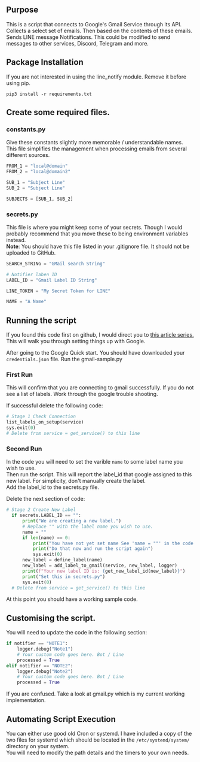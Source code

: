 ## Purpose
This is a script that connects to Google's Gmail Service through its API. Collects a select set of emails. Then based on the contents of these emails. Sends LINE message Notifications. This could be modified to send messages to other services, Discord, Telegram and more.

## Package Installation

If you are not interested in using the line_notify module. Remove it before using pip.

```
pip3 install -r requirements.txt
```

## Create some required files.

### constants.py
Give these constants slightly more memorable / understandable names.
This file simplifies the management when processing emails from several different sources.
```python
FROM_1 = "local@domain"
FROM_2 = "local@domain2"

SUB_1 = "Subject Line"
SUB_2 = "Subject Line"

SUBJECTS = [SUB_1, SUB_2]
```

### secrets.py
This file is where you might keep some of your secrets. Though I would probably recommend that you move these to being environment variables instead.  
**Note**: You should have this file listed in your .gitignore file. It should not be uploaded to GitHub.

```python
SEARCH_STRING = "GMail search String"

# Notifier laben ID
LABEL_ID = "Gmail Label ID String"

LINE_TOKEN = "My Secret Token for LINE"

NAME = "A Name"
```
## Running the script
If you found this code first on github, I would direct you to [this article series.](https://dev.to/basman/connecting-to-gmail-api-with-python-546b) This will walk you through setting things up with Google.

After going to the Google Quick start. You should have downloaded your `credentials.json` file. Run the gmail-sample.py 
### First Run
This will confirm that you are connecting to gmail successfully. If you do not see a list of labels. Work through the google trouble shooting.

If successful delete the following code:
```python
# Stage 1 Check Connection
list_labels_on_setup(service)
sys.exit(0)
# Delete from service = get_service() to this line
```
### Second Run
In the code you will need to set the varible `name` to some label name you wish to use.  
Then run the script. This will report the label_id that google assigned to this new label. For simplicity, don't manually create the label.  
Add the label_id to the secrets.py file.

Delete the next section of code:
```python
# Stage 2 Create New Label
  if secrets.LABEL_ID == "":
      print("We are creating a new label.")
      # Replace "" with the label name you wish to use.
      name = ""
      if len(name) == 0:
          print("You have not yet set name See 'name = ""' in the code above")
          print("Do that now and run the script again")
          sys.exit(0)
      new_label = define_label(name)
      new_label = add_label_to_gmail(service, new_label, logger)
      print(f"Your new label ID is: {get_new_label_id(new_label)}")
      print("Set this in secrets.py")
      sys.exit(0)
  # Delete from service = get_service() to this line
```

At this point you should have a working sample code.

## Customising the script.
You will need to update the code in the following section:
```python
if notifier == "NOTE1":
    logger.debug("Note1")
    # Your custom code goes here. Bot / Line
    processed = True
elif notifier == "NOTE2":
    logger.debug("Note2")
    # Your custom code goes here. Bot / Line
    processed = True
```
If you are confused. Take a look at gmail.py which is my current working implementation.

## Automating Script Execution
You can either use good old Cron or systemd.
I have included a copy of the two files for systemd which should be located in the `/etc/systemd/system/` directory on your system.  
You will need to modify the path details and the timers to your own needs.
